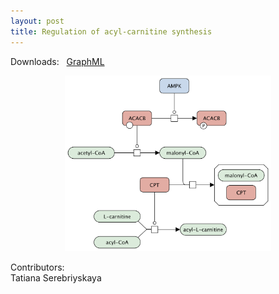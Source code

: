 ```yaml
---
layout: post
title: Regulation of acyl-carnitine synthesis
---
```


Downloads: &nbsp; 
[GraphML](../downloads/F014-carnitine.graphml) &nbsp;
<p align="middle"><a href="/malonyl-CoA/"><img id="image" src="/downloads/F014-carnitine.png" width="330"/></a></p>

Contributors:  
Tatiana Serebriyskaya

